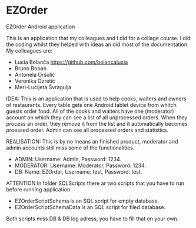 # EZOrder
EZOrder Android application

This is an application that my colleagues and I did for a collage course.
I did the coding whilst they helped with ideas an did most of the documentation.
My colleagues are: 
- Lucia Bolanča https://github.com/bolancalucia
- Bruno Boban
- Antonela Oršulić
- Veronika Ozretić
- Meri-Lucijeta Švragulja

IDEA:
This is an application that is used to help cooks, waiters and owners of restaurants. 
Every table gets one Android tablet device from whitch guests order food.
All of the cooks and waiters have one (moderator) account on which they can see a list of all unprocessed orders.
When they process an order, they remove it from the list and it automatically becomes proessed order.
Admin can see all processed orders and statistics.

REALISATION:
This is by no means an finished product, moderator and admin accounts still miss some of the functionalities.

- ADMIN: Username: Admin, Password: 1234.
- MODERATOR: Username: Moderator, Password: 1234.
- DB: Name: EZOrder, Username: test, Password: test.

ATTENTION
In folder SQLScripts there ar two scripts that you have to run before running application.
- EZOrderScriptSchema is an SQL script for empty database.
- EZOrderScriptSchemaData is an SQL script for filed database.

Both scripts miss DB & DB log adress, you have to fill that on your own.
